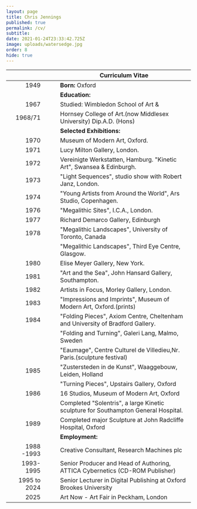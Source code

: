 ```yaml
---
layout: page
title: Chris Jennings
published: true
permalink: /cv/
subtitle: 
date: 2021-01-24T23:33:42.725Z
image: uploads/watersedge.jpg
order: 8
hide: true
---
```

|              	|  &nbsp;&nbsp;&nbsp;&nbsp;&nbsp; | **Curriculum Vitae**                                                                	|
|-------------:	|:------:	|------------------------------------------------------------------------------------	|
|         1949 	|      	| **Born:** Oxford                                                                   	|
|              	|      	| **Education:**                                                                     	|
|         1967 	|      	| Studied: Wimbledon School of Art &                                                 	|
|      1968/71 	|      	| Hornsey College of Art.(now Middlesex University) Dip.A.D. (Hons)                  	|
|              	|      	| **Selected Exhibitions:**                                                          	|
|         1970 	|      	| Museum of Modern Art, Oxford.                                                      	|
|         1971 	|      	| Lucy Milton Gallery, London.                                                       	|
|         1972 	|      	| Vereinigte Werkstatten, Hamburg. "Kinetic Art", Swansea & Edinburgh.               	|
|         1973 	|      	| "Light Sequences", studio show with Robert Janz, London.                           	|
|         1974 	|      	| "Young Artists from Around the World", Ars Studio, Copenhagen.                     	|
|         1976 	|      	| "Megalithic Sites", I.C.A., London.                                                	|
|         1977 	|      	| Richard Demarco Gallery, Edinburgh                                                 	|
|         1978 	|      	| "Megalithic Landscapes", University of Toronto, Canada                             	|
|              	|      	| "Megalithic Landscapes", Third Eye Centre, Glasgow.                                	|
|         1980 	|      	| Elise Meyer Gallery, New York.                                                     	|
|         1981 	|      	| "Art and the Sea", John Hansard Gallery, Southampton.                              	|
|         1982 	|      	| Artists in Focus, Morley Gallery, London.                                          	|
|         1983 	|      	| "Impressions and Imprints", Museum of Modern Art, Oxford.(prints)                  	|
|         1984 	|      	| "Folding Pieces", Axiom Centre, Cheltenham and University of Bradford Gallery.     	|
|              	|      	| "Folding and Turning", Galeri Lang, Malmo, Sweden                                  	|
|              	|      	| "Eaumage", Centre Culturel de Villedieu,Nr. Paris.(sculpture festival)             	|
|         1985 	|      	| "Zustersteden in de Kunst", Waaggebouw, Leiden, Holland                            	|
|              	|      	| "Turning Pieces", Upstairs Gallery, Oxford                                         	|
|         1986 	|      	| 16 Studios, Museum of Modern Art, Oxford                                           	|
|              	|      	| Completed "Solentris", a large Kinetic sculpture for Southampton General Hospital. 	|
|         1989 	|      	| Completed major Sculpture at John Radcliffe Hospital, Oxford                       	|
|              	|      	| **Employment:**                                                                    	|
|   1988 -1993 	|      	| Creative Consultant, Research Machines plc                                         	|
|    1993-1995 	|      	| Senior Producer and Head of Authoring, ATTICA Cybernetics (CD-ROM Publisher)       	|
| 1995 to 2024 	|      	| Senior Lecturer in Digital Publishing at Oxford Brookes University                 	|
|         2025 	|      	| Art Now - Art Fair in Peckham, London                	                                |
